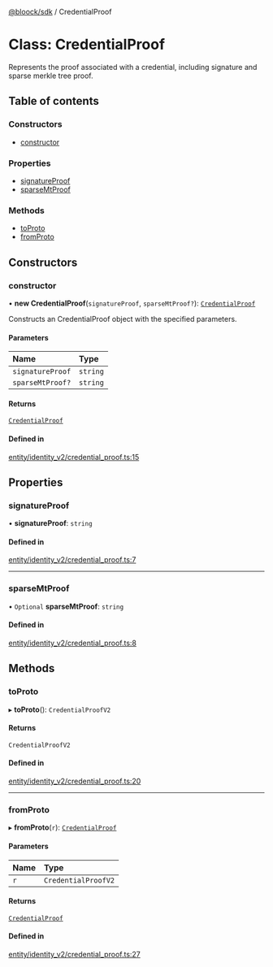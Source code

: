 [@bloock/sdk](../index.md) / CredentialProof

# Class: CredentialProof

Represents the proof associated with a credential, including signature and sparse merkle tree proof.

## Table of contents

### Constructors

- [constructor](CredentialProof.md#constructor)

### Properties

- [signatureProof](CredentialProof.md#signatureproof)
- [sparseMtProof](CredentialProof.md#sparsemtproof)

### Methods

- [toProto](CredentialProof.md#toproto)
- [fromProto](CredentialProof.md#fromproto)

## Constructors

### constructor

• **new CredentialProof**(`signatureProof`, `sparseMtProof?`): [`CredentialProof`](CredentialProof.md)

Constructs an CredentialProof object with the specified parameters.

#### Parameters

| Name | Type |
| :------ | :------ |
| `signatureProof` | `string` |
| `sparseMtProof?` | `string` |

#### Returns

[`CredentialProof`](CredentialProof.md)

#### Defined in

[entity/identity_v2/credential_proof.ts:15](https://github.com/bloock/bloock-sdk/blob/d82279b/languages/js/src/entity/identity_v2/credential_proof.ts#L15)

## Properties

### signatureProof

• **signatureProof**: `string`

#### Defined in

[entity/identity_v2/credential_proof.ts:7](https://github.com/bloock/bloock-sdk/blob/d82279b/languages/js/src/entity/identity_v2/credential_proof.ts#L7)

___

### sparseMtProof

• `Optional` **sparseMtProof**: `string`

#### Defined in

[entity/identity_v2/credential_proof.ts:8](https://github.com/bloock/bloock-sdk/blob/d82279b/languages/js/src/entity/identity_v2/credential_proof.ts#L8)

## Methods

### toProto

▸ **toProto**(): `CredentialProofV2`

#### Returns

`CredentialProofV2`

#### Defined in

[entity/identity_v2/credential_proof.ts:20](https://github.com/bloock/bloock-sdk/blob/d82279b/languages/js/src/entity/identity_v2/credential_proof.ts#L20)

___

### fromProto

▸ **fromProto**(`r`): [`CredentialProof`](CredentialProof.md)

#### Parameters

| Name | Type |
| :------ | :------ |
| `r` | `CredentialProofV2` |

#### Returns

[`CredentialProof`](CredentialProof.md)

#### Defined in

[entity/identity_v2/credential_proof.ts:27](https://github.com/bloock/bloock-sdk/blob/d82279b/languages/js/src/entity/identity_v2/credential_proof.ts#L27)
